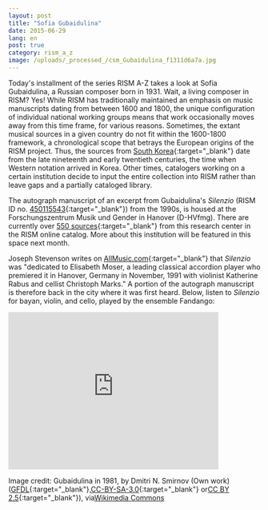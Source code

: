 ```yaml
---
layout: post
title: "Sofia Gubaidulina"
date: 2015-06-29
lang: en
post: true
category: rism_a_z
image: /uploads/_processed_/csm_Gubaidulina_f1311d6a7a.jpg
---
```



Today's installment of the series RISM A-Z takes a look at Sofia Gubaidulina, a Russian composer born in 1931. Wait, a living composer in RISM? Yes! While RISM has traditionally maintained an emphasis on music manuscripts dating from between 1600 and 1800, the unique configuration of individual national working groups means that work occasionally moves away from this time frame, for various reasons. Sometimes, the extant musical sources in a given country do not fit within the 1600-1800 framework, a chronological scope that betrays the European origins of the RISM project. Thus, the sources from [South Korea](https://opac.rism.info/search?View=rism&siglum=ROK-*){:target="_blank"} date from the late nineteenth and early twentieth centuries, the time when Western notation arrived in Korea. Other times, catalogers working on a certain institution decide to input the entire collection into RISM rather than leave gaps and a partially cataloged library.



The autograph manuscript of an excerpt from Gubaidulina's _Silenzio_ (RISM ID no. [450115543](https://opac.rism.info/search?id=450115543){:target="_blank"}) from the 1990s, is housed at the Forschungszentrum Musik und Gender in Hanover (D-HVfmg). There are currently over [550 sources](https://opac.rism.info/search?View=rism&siglum=D-HVfmg){:target="_blank"} from this research center in the RISM online catalog. More about this institution will be featured in this space next month.



Joseph Stevenson writes on [AllMusic.com](http://www.allmusic.com/composition/silenzio-pieces-5-for-bayan-violin-cello-mc0002427101){:target="_blank"} that _Silenzio_ was "dedicated to Elisabeth Moser, a leading classical accordion player who premiered it in Hanover, Germany in November, 1991 with violinist Katherine Rabus and cellist Christoph Marks." A portion of the autograph manuscript is therefore back in the city where it was first heard. Below, listen to _Silenzio_ for bayan, violin, and cello, played by the ensemble Fandango:



<iframe width="420" height="315" src="https://www.youtube.com/embed/jIMJB92Hifc" frameborder="0" allowfullscreen></iframe>









Image credit: Gubaidulina in 1981, by Dmitri N. Smirnov (Own work) ([GFDL](http://www.gnu.org/copyleft/fdl.html){:target="_blank"},[CC-BY-SA-3.0](http://creativecommons.org/licenses/by-sa/3.0/){:target="_blank"} or[CC BY 2.5](http://creativecommons.org/licenses/by/2.5){:target="_blank"}), via[Wikimedia Commons](http://rism.info/http:// "external-link-new-window")







<script type="text/javascript">var switchTo5x=true;</script><script type="text/javascript" src="http://w.sharethis.com/button/buttons.js"></script><script type="text/javascript">stLight.options({publisher: "9b601438-1ce1-49d8-bfd7-9cff5df54c17", doNotHash: false, doNotCopy: false, hashAddressBar: false});</script>